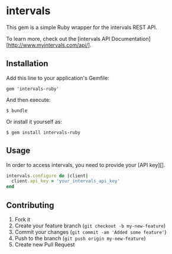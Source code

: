 # intervals

This gem is a simple Ruby wrapper for the intervals REST API.

To learn more, check out the [intervals API Documentation][http://www.myintervals.com/api/].

## Installation

Add this line to your application's Gemfile:

    gem 'intervals-ruby'

And then execute:

    $ bundle

Or install it yourself as:

    $ gem install intervals-ruby

## Usage

In order to access intervals, you need to provide your [API key][].


```ruby
intervals.configure do |client|
  client.api_key = 'your_intervals_api_key'
end
```
## Contributing

1. Fork it
2. Create your feature branch (`git checkout -b my-new-feature`)
3. Commit your changes (`git commit -am 'Added some feature'`)
4. Push to the branch (`git push origin my-new-feature`)
5. Create new Pull Request

[ActiveResource]: http://api.rubyonrails.org/classes/ActiveResource/Base.html
[intervals API Documentation]: http://www.myintervals.com/api/